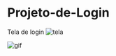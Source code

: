 # Projeto-de-Login

Tela de login
![tela](https://github.com/user-attachments/assets/35d7f4b2-441b-4e2e-8b75-3dc0344dad01)

![gif](https://github.com/user-attachments/assets/b366acfd-9d15-45a9-a3e9-47e821bd4cef)



